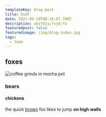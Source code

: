 ```yaml
---
templateKey: blog-post
title: bsdf
date: 2021-05-10T08:16:07.740Z
description: aksfdja;fsjd;fa
featuredpost: false
featuredimage: /img/blog-index.jpg
tags:
  - team
---
```

## foxes

![coffee grinds in mocha pot](/img/blog-index.jpg "Mocha Pot")

### bears



#### chickens

the quick [brown](www.earli.com) fox likes to jump **on high walls**
